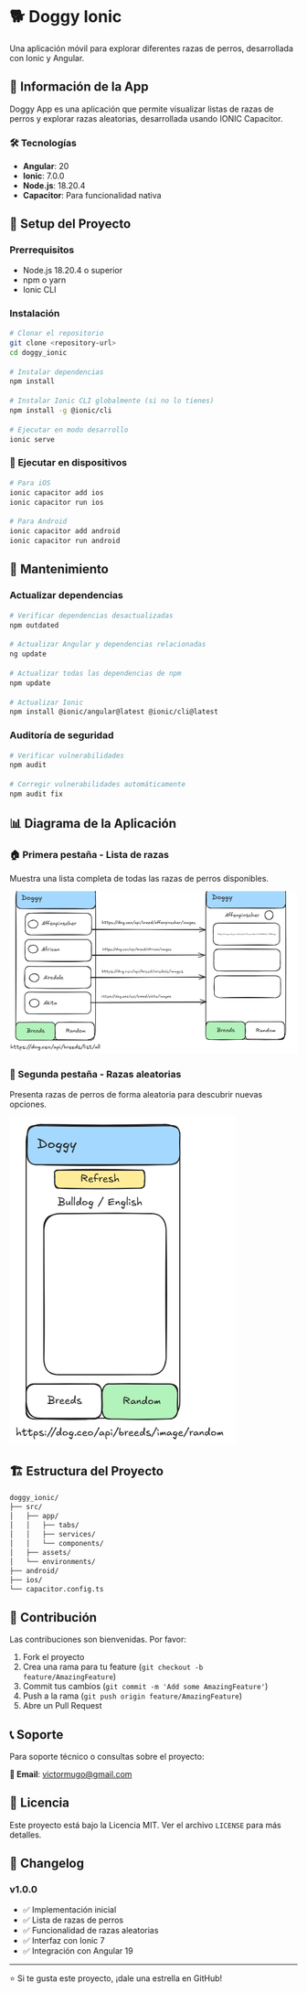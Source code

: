 # 🐕 Doggy Ionic

Una aplicación móvil para explorar diferentes razas de perros, desarrollada con Ionic y Angular.

## 📱 Información de la App

Doggy App es una aplicación que permite visualizar listas de razas de perros y explorar razas aleatorias, desarrollada usando IONIC Capacitor.

### 🛠️ Tecnologías
- **Angular**: 20
- **Ionic**: 7.0.0
- **Node.js**: 18.20.4
- **Capacitor**: Para funcionalidad nativa

## 🚀 Setup del Proyecto

### Prerrequisitos
- Node.js 18.20.4 o superior
- npm o yarn
- Ionic CLI

### Instalación
```bash
# Clonar el repositorio
git clone <repository-url>
cd doggy_ionic

# Instalar dependencias
npm install

# Instalar Ionic CLI globalmente (si no lo tienes)
npm install -g @ionic/cli

# Ejecutar en modo desarrollo
ionic serve
```

### 📱 Ejecutar en dispositivos
```bash
# Para iOS
ionic capacitor add ios
ionic capacitor run ios

# Para Android
ionic capacitor add android
ionic capacitor run android
```

## 🔧 Mantenimiento

### Actualizar dependencias
```bash
# Verificar dependencias desactualizadas
npm outdated

# Actualizar Angular y dependencias relacionadas
ng update

# Actualizar todas las dependencias de npm
npm update

# Actualizar Ionic
npm install @ionic/angular@latest @ionic/cli@latest
```

### Auditoría de seguridad
```bash
# Verificar vulnerabilidades
npm audit

# Corregir vulnerabilidades automáticamente
npm audit fix
```

## 📊 Diagrama de la Aplicación

### 🏠 Primera pestaña - Lista de razas
Muestra una lista completa de todas las razas de perros disponibles.

![Primera pestaña](image-1.png)

### 🎲 Segunda pestaña - Razas aleatorias  
Presenta razas de perros de forma aleatoria para descubrir nuevas opciones.

![Segunda pestaña](image.png)

## 🏗️ Estructura del Proyecto
```
doggy_ionic/
├── src/
│   ├── app/
│   │   ├── tabs/
│   │   ├── services/
│   │   └── components/
│   ├── assets/
│   └── environments/
├── android/
├── ios/
└── capacitor.config.ts
```

## 🤝 Contribución

Las contribuciones son bienvenidas. Por favor:

1. Fork el proyecto
2. Crea una rama para tu feature (`git checkout -b feature/AmazingFeature`)
3. Commit tus cambios (`git commit -m 'Add some AmazingFeature'`)
4. Push a la rama (`git push origin feature/AmazingFeature`)
5. Abre un Pull Request

## 📞 Soporte

Para soporte técnico o consultas sobre el proyecto:

**📧 Email**: victormugo@gmail.com

## 📄 Licencia

Este proyecto está bajo la Licencia MIT. Ver el archivo `LICENSE` para más detalles.

## 🔄 Changelog

### v1.0.0
- ✅ Implementación inicial
- ✅ Lista de razas de perros
- ✅ Funcionalidad de razas aleatorias
- ✅ Interfaz con Ionic 7
- ✅ Integración con Angular 19

---

⭐ Si te gusta este proyecto, ¡dale una estrella en GitHub!